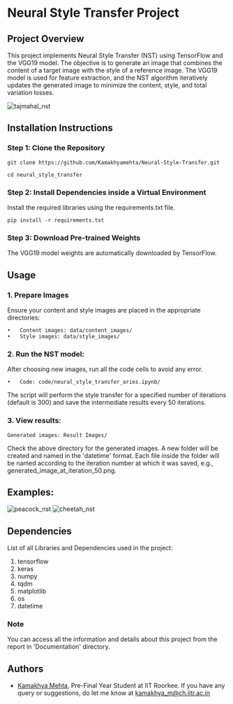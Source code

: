 
# Neural Style Transfer Project

## Project Overview

This project implements Neural Style Transfer (NST) using TensorFlow and the VGG19 model. The objective is to generate an image that combines the content of a target image with the style of a reference image. The VGG19 model is used for feature extraction, and the NST algorithm iteratively updates the generated image to minimize the content, style, and total variation losses.


![tajmahal_nst](https://github.com/Kamakhyamehta/Neural-Style-Transfer/assets/140178863/b18778d3-9738-43db-a1dc-61ab8d6446e6)

## Installation Instructions
### Step 1: Clone the Repository


    git clone https://github.com/Kamakhyamehta/Neural-Style-Transfer.git

    cd neural_style_transfer

### Step 2: Install Dependencies inside a Virtual Environment

Install the required libraries using the requirements.txt file.

    pip install -r requirements.txt

### Step 3: Download Pre-trained Weights

The VGG19 model weights are automatically downloaded by TensorFlow.


## Usage

### 1. Prepare Images

Ensure your content and style images are placed in the appropriate directories:

	•	Content images: data/content_images/
	•	Style images: data/style_images/

### 2.	Run the NST model:

After choosing new images, run all the code cells to avoid any error.

    •	Code: code/neural_style_transfer_aries.ipynb/
The script will perform the style transfer for a specified number of iterations (default is 300) and save the intermediate results every 50 iterations.

### 3.	View results:
	Generated images: Result Images/ 
Check the above directory for the generated images. 
A new folder will be created and named in the 'datetime' format.
Each file inside the folder will be named according to the iteration number at which it was saved, e.g., generated_image_at_iteration_50.png.


## Examples:
![peacock_nst](https://github.com/Kamakhyamehta/Neural-Style-Transfer/assets/140178863/07d2fb92-ea7d-4c4b-9ea4-4cdf7c19549e)
![cheetah_nst](https://github.com/Kamakhyamehta/Neural-Style-Transfer/assets/140178863/23711217-8627-4fc9-bda7-1ac3a9c23227)





## Dependencies

List of all Libraries and Dependencies used in the project:
1. tensorflow
2. keras
3. numpy
4. tqdm
5. matplotlib
6. os
7. datetime

### Note
You can access all the information and details about this project from the report in 'Documentation' directory.
## Authors

- [Kamakhya Mehta](https://www.github.com/Kamakhyamehta), Pre-Final Year Student at IIT Roorkee. If you have any query or suggestions, do let me know at kamakhya_m@ch.iitr.ac.in

